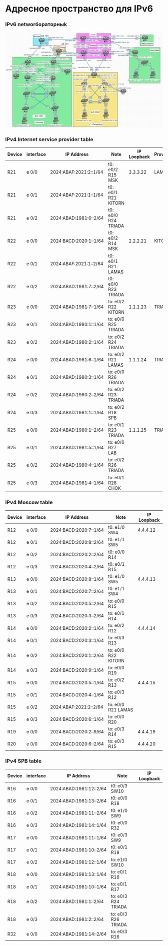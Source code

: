# Адресное пространство для IPv6
### IPv6 networбораторныk  
![alt-текст](https://github.com/stanlaz/otus_network_engineer/blob/main/Лабораторные%20работы/Network%20design/IPv6/2024-07-10_15-17-44.png)  
### IPv4 Internet service provider table  
Device | interface | IP Address            | Note              |IP Loopback|	Provider    |  
-------|-----------|-----------------------|-------------------|-----------|----------------|  
R21    | e 0/0     |2024:ABAF:2021:2::1/64 |t0: e0/2 R15 MSK   |3.3.3.22   |LAMAS           |   
R21    | e 0/1     |2024:ABAF:2021:1::1/64 |t0: e0/1 R21 KITORN|           |                |
R21    | e 0/2     |2024:ABAD:1981:6::2/64 |t0: e0/0 R24 TRIADA|           |                |
R22    | e 0/0     |2024:BACD:2020:1::1/64 |t0: e0/2 R14 MSK   |2.2.2.21   |KITORN          |
R22    | e 0/1     |2024:ABAF:2021:1::2/64 |t0: e0/1 R21 LAMAS |           |                |
R22    | e 0/2     |2024:ABAD:1981:7::2/64 |t0: e0/0 R23 TRIADA|           |                |
R23    | e 0/0     |2024:ABAD:1981:7::1/64 |to: e0/2 R22 KITORN|1.1.1.23   |TRIADA          |
R23    | e 0/1     |2024:ABAD:1980:1::1/64 |to: e0/0 R25 TRIADA|           |                |
R23    | e 0/2     |2024:ABAD:1980:2::1/64 |to: e0/2 R24 TRIADA|           |                |
R24    | e 0/0     |2024:ABAD:1981:6::1/64 |to: e0/2 R21 LAMAS |1.1.1.24   |TRIADA          |
R24    | e 0/1     |2024:ABAD:1980:3::1/64 |to: e0/0 R26 TRIADA|           |                |
R24    | e 0/2     |2024:ABAD:1980:2::2/64 |to: e0/2 R23 TRIADA|           |                |
R24    | e 0/3     |2024:ABAD:1981:1::1/64 |to: e0/2 R18 SPB   |           |                |
R25    | e 0/0     |2024:ABAD:1980:1::2/64 |to: e0/1 R23 TRIADA|1.1.1.25   |TRIADA          |
R25    | e 0/1     |2024:ABAD:1981:5::1/64 |to: e0/0 R27 LAB   |           |                |
R25    | e 0/2     |2024:ABAD:1980:4::1/64 |to: e0/2 R26 TRIADA|           |                |
R25    | e 0/3     |2024:ABAD:1981:4::1/64 |to: e0/1 R28 CHOK  |           |                |

### IPv4 Moscow table  
Device | interface | IP Address            | Note              |IP Loopback|  
-------|-----------|-----------------------|-------------------|-----------|  
R12    | e 0/0     |2024:BACD:2020:7::1/64 |t0: e1/0 SW4       |4.4.4.12   |   
R12    | e 0/1     |2024:BACD:2020:8::2/64 |t0: e1/1 SW5       |           |
R12    | e 0/2     |2024:BACD:2020:2::2/64 |t0: e0/0 R14       |           |
R12    | e 0/3     |2024:BACD:2020:4::2/64 |t0: e0/1 R15       |           |
R13    | e 0/0     |2024:BACD:2020:8::1/64 |t0: e1/0 SW5       |4.4.4.13   |
R13    | e 0/1     |2024:BACD:2020:7::2/64 |t0: e1/1 SW4       |           |
R13    | e 0/2     |2024:BACD:2020:5::2/64 |to: e0/0 R15       |           |
R13    | e 0/3     |2024:BACD:2020:3::2/64 |to: e0/1 R14       |           |
R14    | e 0/0     |2024:BACD:2020:2::1/64 |to: e0/2 R12       |4.4.4.14   |
R14    | e 0/1     |2024:BACD:2020:3::1/64 |to: e0/3 R13       |           |
R14    | e 0/2     |2024:BACD:2020:1::2/64 |to: e0/0 R22 KITORN|           |
R14    | e 0/3     |2024:BACD:2020:9::1/64 |to: e0/0 R19       |           |
R15    | e 0/0     |2024:BACD:2020:5::1/64 |to: e0/2 R13       |4.4.4.15   |
R15    | e 0/1     |2024:BACD:2020:4::1/64 |to: e0/3 R12       |           |
R15    | e 0/2     |2024:ABAF:2021:2::2/64 |to: e0/0 R21 LAMAS |           |
R15    | e 0/3     |2024:BACD:2020:6::1/64 |to: e0/0 R20       |           |
R19    | e 0/0     |2024:BACD:2020:2::9/64 |to: e0/3 R14       |4.4.4.19   |
R20    | e 0/0     |2024:BACD:2020:6::2/64 |to: e0/3 R15       |4.4.4.20   |  

### IPv4 SPB table  
Device | interface | IP Address            | Note              |IP Loopback|  
-------|-----------|-----------------------|-------------------|-----------|  
R16    | e 0/0     |2024:ABAD:1981:12::2/64|t0: e0/3 SW10      |           |   
R16    | e 0/1     |2024:ABAD:1981:13::2/64|t0: e0/0 R18       |           |
R16    | e 0/2     |2024:ABAD:1981:11::2/64|t0: e1/0 SW9       |           |
R16    | e 0/3     |2024:ABAD:1981:14::1/64|t0: e0/0 R32       |           |
R17    | e 0/0     |2024:ABAD:1981:11::1/64|t0: e0/3 SW9       |           |
R17    | e 0/1     |2024:ABAD:1981:10::2/64|t0: e0/1 R18       |           |
R17    | e 0/2     |2024:ABAD:1981:12::1/64|to: e1/0 SW10      |           |
R18    | e 0/0     |2024:ABAD:1981:13::1/64|to: e0/1 R16       |           |
R18    | e 0/1     |2024:ABAD:1981:10::1/64|to: e0/1 R17       |           |
R18    | e 0/2     |2024:ABAD:1981:1::2/64 |to: e0/3 R24 TRIADA|           |
R18    | e 0/3     |2024:ABAD:1981:2::2/64 |to: e0/3 R26 TRIADA|           |
R32    | e 0/0     |2024:ABAD:1981:14::2/64|to: e0/3 R16       |           |




